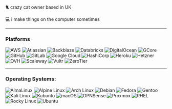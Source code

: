 :cat2: crazy cat owner based in UK

:computer: i make things on the computer sometimes

---

### Platforms

![AWS](https://img.shields.io/badge/AWS-232F3E?style=flat&logo=amazonwebservices&logoColor=FFFFFF)  ![Atlassian](https://img.shields.io/badge/Atlassian-0052CC?style=flat&logo=atlassian&logoColor=FFFFFF) ![Backblaze](https://img.shields.io/badge/Backblaze-E21E29?style=flat&logo=backblaze&logoColor=FFFFFF) ![Databricks](https://img.shields.io/badge/Databricks-FF3621?style=flat&logo=databricks&logoColor=FFFFFF) ![DigitalOcean](https://img.shields.io/badge/Digitalocean-0080FF?style=flat&logo=digitalocean&logoColor=FFFFFF) ![GCore](https://img.shields.io/badge/GCore-FF4C00?style=flat&logo=gcore&logoColor=FFFFFF) ![GitHub](https://img.shields.io/badge/GitHub-181717?style=flat&logo=github&logoColor=FFFFFF) ![GitLab](https://img.shields.io/badge/GitLab-FC6D26?style=flat&logo=gitlab&logoColor=FFFFFF) ![Google Cloud](https://img.shields.io/badge/Google%20Cloud-4285F4?style=flat&logo=googlecloud&logoColor=FFFFFF) ![HashiCorp](https://img.shields.io/badge/HashiCorp-000000?style=flat&logo=hashicorp&logoColor=FFFFFF) ![Heroku](https://img.shields.io/badge/Heroku-430098?style=flat&logo=heroku&logoColor=FFFFFF) ![Hetzner](https://img.shields.io/badge/Hetzner-D50C2D?style=flat&logo=hetzner&logoColor=FFFFFF) ![OVH](https://img.shields.io/badge/OVH-123F6D?style=flat&logo=ovh&logoColor=FFFFFF) ![Scaleway](https://img.shields.io/badge/Scaleway-4F0599?style=flat&logo=scaleway&logoColor=FFFFFF) ![Vultr](https://img.shields.io/badge/Vultr-007BFC?style=flat&logo=vultr&logoColor=FFFFFF) ![ZeroTier](https://img.shields.io/badge/Zerotier-FFB441?style=flat&logo=zerotier&logoColor=FFFFFF)

---

### Operating Systems:

![AlmaLinux](https://img.shields.io/badge/AlmaLinux-%23000000?style=flat&logo=almalinux&logoColor=FFFFFF) ![Alpine Linux](https://img.shields.io/badge/Alpine_Linux-0D597F?style=flat&logo=alpinelinux&logoColor=FFFFFF) ![Arch Linux](https://img.shields.io/badge/Arch_Linux-1793D1?style=flat&logo=archlinux&logoColor=FFFFFF) ![Debian](https://img.shields.io/badge/Debian-A81D33?style=flat&logo=debian&logoColor=FFFFFF) ![Fedora](https://img.shields.io/badge/Fedora-51A2DA?style=flat&logo=fedora&logoColor=FFFFFF) ![Gentoo](https://img.shields.io/badge/Gentoo-54487A?style=flat&logo=gentoo&logoColor=FFFFFF) ![Kali Linux](https://img.shields.io/badge/Kali_Linux-557C94?style=flat&logo=kalilinux&logoColor=FFFFFF) ![Kubuntu](https://img.shields.io/badge/Kubuntu-0079C1?style=flat&logo=kubuntu&logoColor=FFFFFF) ![macOS](https://img.shields.io/badge/macOS-000000?style=flat&logo=macos&logoColor=FFFFFF) ![OPNSense](https://img.shields.io/badge/OPNSense-D94F00?style=flat&logo=opnsense&logoColor=FFFFFF) ![Proxmox](https://img.shields.io/badge/Proxmox-E57000?style=flat&logo=proxmox&logoColor=FFFFFF) ![RHEL](https://img.shields.io/badge/RHEL-EE0000?style=flat&logo=redhat&logoColor=FFFFFF) ![Rocky Linux](https://img.shields.io/badge/Rocky_Linux-10B981?style=flat&logo=rockylinux&logoColor=FFFFFF) ![Ubuntu](https://img.shields.io/badge/Ubuntu-E95420?style=flat&logo=ubuntu&logoColor=FFFFFF)
